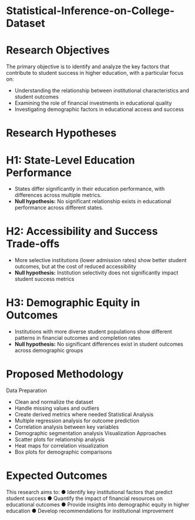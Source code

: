 # Statistical-Inference-on-College-Dataset

# Research Objectives
The primary objective is to identify and analyze the key factors that contribute to student success
in higher education, with a particular focus on:
- Understanding the relationship between institutional characteristics and student outcomes
- Examining the role of financial investments in educational quality
- Investigating demographic factors in educational access and success

# Research Hypotheses
# H1: State-Level Education Performance
- States differ significantly in their education performance, with differences across multiple
metrics.
- **Null hypothesis:** No significant relationship exists in educational performance across
different states.
# H2: Accessibility and Success Trade-offs
- More selective institutions (lower admission rates) show better student outcomes, but at
the cost of reduced accessibility
- **Null hypothesis:** Institution selectivity does not significantly impact student success
metrics
# H3: Demographic Equity in Outcomes
- Institutions with more diverse student populations show different patterns in financial
outcomes and completion rates
- **Null hypothesis:** No significant differences exist in student outcomes across demographic
groups


# Proposed Methodology
Data Preparation
- Clean and normalize the dataset
- Handle missing values and outliers
- Create derived metrics where needed
Statistical Analysis
- Multiple regression analysis for outcome prediction
- Correlation analysis between key variables
- Demographic segmentation analysis
Visualization Approaches
- Scatter plots for relationship analysis
- Heat maps for correlation visualization
- Box plots for demographic comparisons

# Expected Outcomes

This research aims to:
● Identify key institutional factors that predict student success
● Quantify the impact of financial resources on educational outcomes
● Provide insights into demographic equity in higher education
● Develop recommendations for institutional improvement
